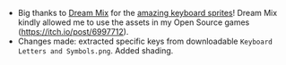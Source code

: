 - Big thanks to [Dream Mix](https://itch.io/profile/dreammix) for the [amazing keyboard sprites](https://dreammix.itch.io/keyboard-keys-for-ui)! Dream Mix kindly allowed me to use the assets in my Open Source games (<https://itch.io/post/6997712>).
- Changes made: extracted specific keys from downloadable `Keyboard Letters and Symbols.png`. Added shading.
